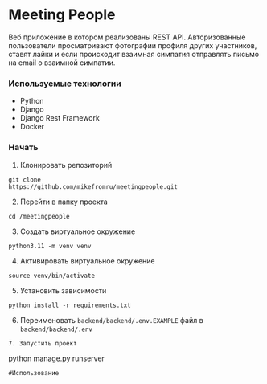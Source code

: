 # Meeting People
Веб приложение в котором реализованы REST API. Авторизованные пользователи просматривают фотографии профиля других участников, ставят лайки и если происходит взаимная симпатия отправлять письмо на email о взаимной симпатии.
### Используемые технологии
- Python
- Django
- Django Rest Framework
- Docker

### Начать
1. Клонировать репозиторий
```
git clone
https://github.com/mikefromru/meetingpeople.git
```
2. Перейти в папку проекта
```
cd /meetingpeople
```
3. Создать виртуальное окружение
```
python3.11 -m venv venv
```
4. Активировать виртуальное окружение
```
source venv/bin/activate
```
5. Установить зависимости
```
python install -r requirements.txt
```
6. Переименовать `backend/backend/.env.EXAMPLE` файл в `backend/backend/.env`
```
7. Запустить проект
```
python manage.py runserver
```
#Использование

